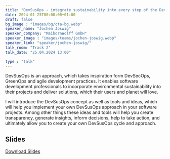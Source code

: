 ```yaml
---
title: "DevSusOps - integrate sustainability into every step of the DevOps-Cycle 🇬🇧"
date: 2024-01-25T00:00:00+01:00
draft: false
bg_image : "images/bg/cta-bg.webp"
speaker_name: "Jochen Joswig"
speaker_company: "MaibornWolff GmbH"
speaker_image : "images/teams/jochen-joswig.webp"
speaker_link: "speaker/jochen-joswig/"
talk_room: "Track 2"
talk_date: "25.04.2024 13:00"

type : "talk"
---
```


DevSusOps is an approach, which takes inspiration form DevSecOps, GreenOps and agile development practices. It enables software development professionals to incorporate environmental sustainability into their projects and deliver solutions, which their users and planet will love.

I will introduce the DevSusOps concept as well as tools and ideas, which will help you implement your own DevSusOps approach in your software projects. Among other things these ideas and tools will help you create transparency, generate insights, inform decisions, help to take action, and ultimately allow you to create your own DevSusOps cycle and approach.

## Slides

[<i class='tf-ion-android-download'></i> Download Slides](/files/slides/2024-04-25_Jochen-Joswig_DevSusOps.pdf)